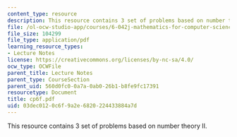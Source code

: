 ```yaml
---
content_type: resource
description: This resource contains 3 set of problems based on number theory II.
file: /ol-ocw-studio-app/courses/6-042j-mathematics-for-computer-science-fall-2005/03dec0120c6f9a2e6820224433884a7d_cp6f.pdf
file_size: 104299
file_type: application/pdf
learning_resource_types:
- Lecture Notes
license: https://creativecommons.org/licenses/by-nc-sa/4.0/
ocw_type: OCWFile
parent_title: Lecture Notes
parent_type: CourseSection
parent_uid: 560d0fc0-0a7a-0ab0-26b1-b8fe9fc17391
resourcetype: Document
title: cp6f.pdf
uid: 03dec012-0c6f-9a2e-6820-224433884a7d
---
```

This resource contains 3 set of problems based on number theory II.